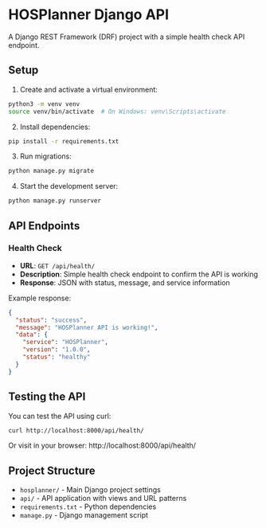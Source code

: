 # HOSPlanner Django API

A Django REST Framework (DRF) project with a simple health check API endpoint.

## Setup

1. Create and activate a virtual environment:

```bash
python3 -m venv venv
source venv/bin/activate  # On Windows: venv\Scripts\activate
```

2. Install dependencies:

```bash
pip install -r requirements.txt
```

3. Run migrations:

```bash
python manage.py migrate
```

4. Start the development server:

```bash
python manage.py runserver
```

## API Endpoints

### Health Check

- **URL**: `GET /api/health/`
- **Description**: Simple health check endpoint to confirm the API is working
- **Response**: JSON with status, message, and service information

Example response:

```json
{
  "status": "success",
  "message": "HOSPlanner API is working!",
  "data": {
    "service": "HOSPlanner",
    "version": "1.0.0",
    "status": "healthy"
  }
}
```

## Testing the API

You can test the API using curl:

```bash
curl http://localhost:8000/api/health/
```

Or visit in your browser:
http://localhost:8000/api/health/

## Project Structure

- `hosplanner/` - Main Django project settings
- `api/` - API application with views and URL patterns
- `requirements.txt` - Python dependencies
- `manage.py` - Django management script
